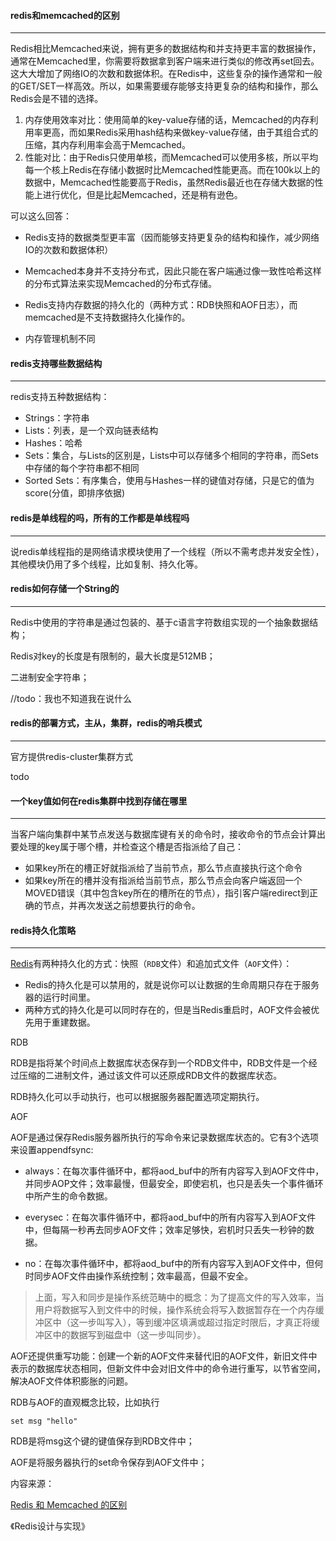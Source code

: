 #### redis和memcached的区别

---

Redis相比Memcached来说，拥有更多的数据结构和并支持更丰富的数据操作，通常在Memcached里，你需要将数据拿到客户端来进行类似的修改再set回去。这大大增加了网络IO的次数和数据体积。在Redis中，这些复杂的操作通常和一般的GET/SET一样高效。所以，如果需要缓存能够支持更复杂的结构和操作，那么Redis会是不错的选择。

1. 内存使用效率对比：使用简单的key-value存储的话，Memcached的内存利用率更高，而如果Redis采用hash结构来做key-value存储，由于其组合式的压缩，其内存利用率会高于Memcached。
2. 性能对比：由于Redis只使用单核，而Memcached可以使用多核，所以平均每一个核上Redis在存储小数据时比Memcached性能更高。而在100k以上的数据中，Memcached性能要高于Redis，虽然Redis最近也在存储大数据的性能上进行优化，但是比起Memcached，还是稍有逊色。

可以这么回答：

* Redis支持的数据类型更丰富（因而能够支持更复杂的结构和操作，减少网络IO的次数和数据体积）

* Memcached本身并不支持分布式，因此只能在客户端通过像一致性哈希这样的分布式算法来实现Memcached的分布式存储。

* Redis支持内存数据的持久化的（两种方式：RDB快照和AOF日志），而memcached是不支持数据持久化操作的。

* 内存管理机制不同

#### redis支持哪些数据结构

---

redis支持五种数据结构：

* Strings：字符串
* Lists：列表，是一个双向链表结构
* Hashes：哈希
* Sets：集合，与Lists的区别是，Lists中可以存储多个相同的字符串，而Sets中存储的每个字符串都不相同
* Sorted Sets：有序集合，使用与Hashes一样的键值对存储，只是它的值为score\(分值，即排序依据\)

#### redis是单线程的吗，所有的工作都是单线程吗

---

说redis单线程指的是网络请求模块使用了一个线程（所以不需考虑并发安全性），其他模块仍用了多个线程，比如复制、持久化等。

#### redis如何存储一个String的

---

Redis中使用的字符串是通过包装的、基于c语言字符数组实现的一个抽象数据结构；

Redis对key的长度是有限制的，最大长度是512MB；

二进制安全字符串；

//todo：我也不知道我在说什么

#### redis的部署方式，主从，集群，redis的哨兵模式

---

官方提供redis-cluster集群方式

todo

#### 

#### 一个key值如何在redis集群中找到存储在哪里

---

当客户端向集群中某节点发送与数据库键有关的命令时，接收命令的节点会计算出要处理的key属于哪个槽，并检查这个槽是否指派给了自己：

* 如果key所在的槽正好就指派给了当前节点，那么节点直接执行这个命令
* 如果key所在的槽并没有指派给当前节点，那么节点会向客户端返回一个MOVED错误（其中包含key所在的槽所在的节点），指引客户端redirect到正确的节点，并再次发送之前想要执行的命令。

#### 

#### redis持久化策略

---

[Redis](http://redis.io/)有两种持久化的方式：快照（`RDB`文件）和追加式文件（`AOF`文件）：

* Redis的持久化是可以禁用的，就是说你可以让数据的生命周期只存在于服务器的运行时间里。
* 两种方式的持久化是可以同时存在的，但是当Redis重启时，AOF文件会被优先用于重建数据。

RDB

RDB是指将某个时间点上数据库状态保存到一个RDB文件中，RDB文件是一个经过压缩的二进制文件，通过该文件可以还原成RDB文件的数据库状态。

RDB持久化可以手动执行，也可以根据服务器配置选项定期执行。

AOF

AOF是通过保存Redis服务器所执行的写命令来记录数据库状态的。它有3个选项来设置appendfsync:

* always：在每次事件循环中，都将aod\_buf中的所有内容写入到AOF文件中，并同步AOP文件；效率最慢，但最安全，即使宕机，也只是丢失一个事件循环中所产生的命令数据。

* everysec：在每次事件循环中，都将aod\_buf中的所有内容写入到AOF文件中，但每隔一秒再去同步AOF文件；效率足够快，宕机时只丢失一秒钟的数据。

* no：在每次事件循环中，都将aod\_buf中的所有内容写入到AOF文件中，但何时同步AOF文件由操作系统控制；效率最高，但最不安全。

> 上面，写入和同步是操作系统范畴中的概念：为了提高文件的写入效率，当用户将数据写入到文件中的时候，操作系统会将写入数据暂存在一个内存缓冲区中（这一步叫写入），等到缓冲区填满或超过指定时限后，才真正将缓冲区中的数据写到磁盘中（这一步叫同步）。



AOF还提供重写功能：创建一个新的AOF文件来替代旧的AOF文件，新旧文件中表示的数据库状态相同，但新文件中会对旧文件中的命令进行重写，以节省空间，解决AOF文件体积膨胀的问题。

RDB与AOF的直观概念比较，比如执行

```
set msg "hello"
```

RDB是将msg这个键的键值保存到RDB文件中；

AOF是将服务器执行的set命令保存到AOF文件中；





内容来源：

[Redis 和 Memcached 的区别](http://blog.jobbole.com/103106/)

《Redis设计与实现》

